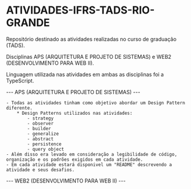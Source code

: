 # ATIVIDADES-IFRS-TADS-RIO-GRANDE

Repositório destinado as atividades realizadas no curso de graduação (TADS).

Disciplinas APS (ARQUITETURA E PROJETO DE SISTEMAS) e WEB2 (DESENVOLVIMENTO PARA WEB II).

Linguagem utilizada nas atividades em ambas as disciplinas foi a TypeScript.

--- APS (ARQUITETURA E PROJETO DE SISTEMAS) ---

    - Todas as atividades tinham como objetivo abordar um Design Pattern diferente.
        * Design Patterns utilizados nas atividades:
            - strategy
            - observer
            - builder
            - generalize
            - abstract
            - persistence
            - query object 
    - Além disso era levado em consideração a legibilidade de código, organização e os padrões exigidos em cada atividade.
    - Em cada atividade estará disponivel um "README" descrevendo a atividade e seus desafios.

--- WEB2 (DESENVOLVIMENTO PARA WEB II) ---